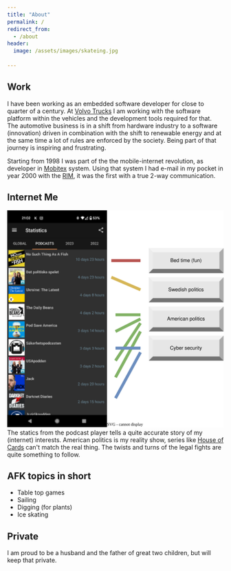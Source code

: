 ```yaml
---
title: "About"
permalink: /
redirect_from:
  - /about
header:
  image: /assets/images/skateing.jpg
  
---
```


## Work

I have been working as an embedded software developer for close to quarter of a century.
At [Volvo Trucks](https://www.volvotrucks.com) I am working with the software platform within the vehicles and the development tools required for that.
The automotive business is in a shift from hardware industry to a software (innovation) driven in combination with the shift to renewable energy and at the same time a lot of rules are enforced by the society.
Being part of that journey is inspiring and frustrating.

Starting from 1998 I was part of the the mobile-internet revolution,
as developer in [Mobitex](www.mobitex.com) system.
Using that system I had e-mail in my pocket in year 2000 with the [RIM](/assets/images/rim.jpg), it was the first with a true 2-way communication.

## Internet Me

![Statistics of my pod listening](/assets/images/podtrack.svg)  
The statics from the podcast player tells a quite accurate story of my (internet) interests.
American politics is my reality show, series like [House of Cards](https://en.wikipedia.org/wiki/House_of_Cards_(American_TV_series)) can't match the real thing. The twists and turns of the legal fights are quite something to follow.

## AFK topics in short

- Table top games
- Sailing
- Digging (for plants)
- Ice skating

## Private

I am proud to be a husband and the father of great two children, but will keep that private.
